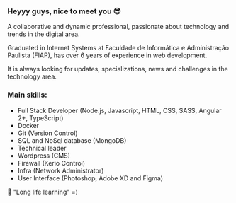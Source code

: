 ### Heyyy guys, nice to meet you 😎

A collaborative and dynamic professional, passionate about technology and trends in the digital area.

Graduated in Internet Systems at Faculdade de Informática e Administração Paulista (FIAP),
has over 6 years of experience in web development.

It is always looking for updates, specializations, news and challenges in the technology area.

### Main skills:
- Full Stack Developer (Node.js, Javascript, HTML, CSS, SASS, Angular 2+, TypeScript)
- Docker
- Git (Version Control)
- SQL and NoSql database (MongoDB)
- Technical leader
- Wordpress (CMS)
- Firewall (Kerio Control)
- Infra (Network Administrator)
- User Interface (Photoshop, Adobe XD and Figma)

🚀 "Long life learning" =)



